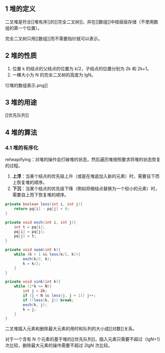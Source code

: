 ## 1 堆的定义
二叉堆是符合[[堆有序]]的[[完全二叉树]]，并在[[数组]]中按层级存储（不使用数组的第一个位置）。

完全二叉树只用[[数组]]而不需要指针就可以表示。

## 2 堆的性质
1. 位置 k 的结点的父结点的位置为 k/2，子结点的位置分别为 2k 和 2k+1。
2. 一棵大小为 N 的完全二叉树的高度为 lgN。

![[堆的数组表示.png]]

## 3 堆的用途
[[优先队列]]

## 4 堆的算法
### 4.1 堆的有序化
reheapifying：对堆的操作会打破堆的状态，然后遍历堆按照要求将堆的状态恢复的过程。

1. **上浮**：当某个结点的优先级上升（或是在堆底加入新的元素）时，需要自下而上恢复堆的顺序。
2. **下沉**：当某个结点的优先级下降（例如将根结点替换为一个较小的元素）时，需要自上而下恢复堆的顺序。

```java
private boolean less(int i, int j){
	return pq[i] - pq[j] < 0;
}

private void exch(int i, int j){
	int t = pq[i];
	pq[i] = pq[j];
	pq[j] = t;
}

private void swim(int k){
	while (k > 1 && less(k/2, k)){
		exch(k/2, k);
		k = k/2;
	}
}

private void sink(int k){
	while (2*k <= N){
		int j = 2k;
		if (j < N && less(j, j + 1)) j++;
		if (!less(k, j)) break;
		exch(k, j);
		k = j;
	}
}

```

二叉堆插入元素和删除最大元素的用时和队列的大小成[[对数]]关系。

对于一个含有 N 个元素的基于堆的[[优先队列]]，插入元素只需要不超过（lgN+1）次比较，删除最大元素的操作需要不超过 2lgN 次比较。